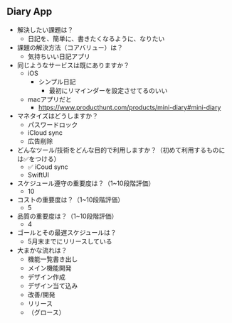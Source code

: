 ## Diary App

* 解決したい課題は？
  * 日記を、簡単に、書きたくなるように、なりたい
* 課題の解決方法（コアバリュー）は？
  * 気持ちいい日記アプリ
* 同じようなサービスは既にありますか？
  * iOS
    * シンプル日記
      * 最初にリマインダーを設定させてるのいい
  * macアプリだと
    * https://www.producthunt.com/products/mini-diary#mini-diary
* マネタイズはどうしますか？
  * パスワードロック
  * iCloud sync
  * 広告削除
* どんなツール/技術をどんな目的で利用しますか？（初めて利用するものには✅をつける）
  * ✅ iCoud sync
  * SwiftUI
* スケジュール遵守の重要度は？（1~10段階評価）
  * 10
* コストの重要度は？（1~10段階評価）
  * 5
* 品質の重要度は？（1~10段階評価）
  * 4
* ゴールとその最遅スケジュールは？
  * 5月末までにリリースしている
* 大まかな流れは？
  * 機能一覧書き出し
  * メイン機能開発
  * デザイン作成
  * デザイン当て込み
  * 改善/開発
  * リリース
  * （グロース）